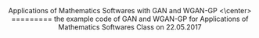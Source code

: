 <center>Applications of Mathematics Softwares with GAN and WGAN-GP <\center>
=========
the example code of GAN and WGAN-GP for Applications of Mathematics Softwares Class on 22.05.2017
